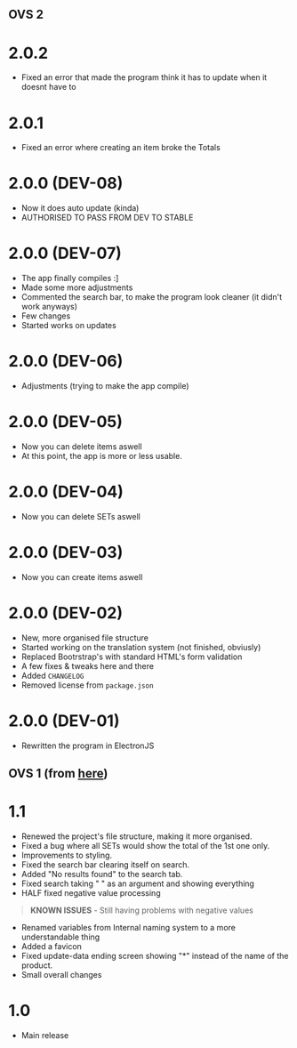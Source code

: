 <!-- VERSIONING: EACH COMMIT / PR ADDS 1 TO THE DEV, UNTIL THE PROGRAM GETS TO A POINT WHERE IT'S ACTUALLY USABLE. FROM THERE, PATCHES & FIXES WILL INCREASE 0.0.X, AND FEATURE-PACKED UPDATES WILL INCREASE 0.X.0.-->
## OVS 2
# 2.0.2
- Fixed an error that made the program think it has to update when it doesnt have to

# 2.0.1
- Fixed an error where creating an item broke the Totals

# 2.0.0 (DEV-08)
- Now it does auto update (kinda)
- AUTHORISED TO PASS FROM DEV TO STABLE

# 2.0.0 (DEV-07)
- The app finally compiles :]
- Made some more adjustments
- Commented the search bar, to make the program look cleaner (it didn't work anyways)
- Few changes
- Started works on updates

# 2.0.0 (DEV-06)
- Adjustments (trying to make the app compile)

# 2.0.0 (DEV-05)
- Now you can delete items aswell
- At this point, the app is more or less usable.

# 2.0.0 (DEV-04)
- Now you can delete SETs aswell

# 2.0.0 (DEV-03)
- Now you can create items aswell

# 2.0.0 (DEV-02)
- New, more organised file structure
- Started working on the translation system (not finished, obviusly)
- Replaced Bootrstrap's with standard HTML's form validation
- A few fixes & tweaks here and there
- Added `CHANGELOG`
- Removed license from `package.json`

# 2.0.0 (DEV-01)
- Rewritten the program in ElectronJS

## OVS 1 (from [here](https://github.com/ZakaHaceCosas/ovs-legacy))
# 1.1
- Renewed the project's file structure, making it more organised.
- Fixed a bug where all SETs would show the total of the 1st one only.
- Improvements to styling.
- Fixed the search bar clearing itself on search.
- Added "No results found" to the search tab.
- Fixed search taking " " as an argument and showing everything
- HALF fixed negative value processing
> **KNOWN ISSUES**
    - Still having problems with negative values
- Renamed variables from Internal naming system to a more understandable thing
- Added a favicon
- Fixed update-data ending screen showing "*" instead of the name of the product.
- Small overall changes

# 1.0
- Main release